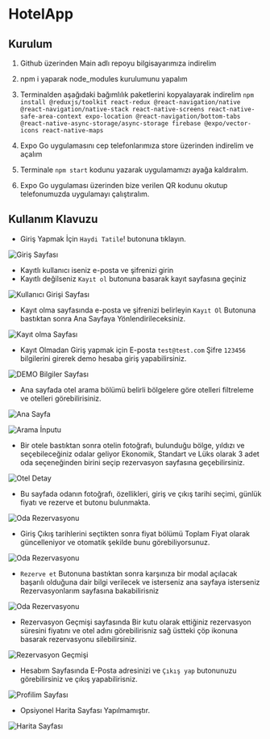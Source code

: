 # HotelApp

## Kurulum

1. Github üzerinden Main adlı repoyu bilgisayarımıza indirelim

2. npm i yaparak node_modules kurulumunu yapalım
3. Terminalden aşağıdaki bağımlılık paketlerini kopyalayarak indirelim
   `npm install @reduxjs/toolkit react-redux @react-navigation/native @react-navigation/native-stack react-native-screens react-native-safe-area-context expo-location @react-navigation/bottom-tabs @react-native-async-storage/async-storage firebase @expo/vector-icons react-native-maps`
4. Expo Go uygulamasını cep telefonlarımıza store üzerinden indirelim ve açalım
5. Terminale `npm start` kodunu yazarak uygulamamızı ayağa kaldıralım.
6. Expo Go uygulaması üzerinden bize verilen QR kodunu okutup telefonumuzda uygulamayı çalıştıralım.

## Kullanım Klavuzu

- Giriş Yapmak İçin `Haydi Tatile`! butonuna tıklayın.

![Giriş Sayfası](https://firebasestorage.googleapis.com/v0/b/hotelapp-69717.appspot.com/o/readme%2FScreenshot_20240302_161955_Expo%20Go.jpg?alt=media&token=adb07e67-ad47-4218-848a-9994dd7ebb53)

- Kayıtlı kullanıcı iseniz e-posta ve şifrenizi girin
- Kayıtlı değilseniz `Kayıt ol` butonuna basarak kayıt sayfasına geçiniz

![Kullanıcı Girişi Sayfası](https://firebasestorage.googleapis.com/v0/b/hotelapp-69717.appspot.com/o/readme%2FScreenshot_20240302_162000_Expo%20Go.jpg?alt=media&token=52e7f918-750c-48d4-acd9-ba8316f516d0)

- Kayıt olma sayfasında e-posta ve şifrenizi belirleyin `Kayıt Ol` Butonuna bastıktan sonra Ana Sayfaya Yönlendirileceksiniz.

![Kayıt olma Sayfası](https://firebasestorage.googleapis.com/v0/b/hotelapp-69717.appspot.com/o/readme%2FScreenshot_20240302_162021_Expo%20Go.jpg?alt=media&token=83245b58-aefe-49c0-8d04-d1059c19b6e1)

- Kayıt Olmadan Giriş yapmak için E-posta `test@test.com` Şifre `123456` bilgilerini girerek demo hesaba giriş yapabilirsiniz.

![DEMO Bilgiler Sayfası](https://firebasestorage.googleapis.com/v0/b/hotelapp-69717.appspot.com/o/readme%2FScreenshot_20240302_162016_Expo%20Go.jpg?alt=media&token=1bb24ce5-67c8-4cef-b33e-dfd56130d87c)

- Ana sayfada otel arama bölümü belirli bölgelere göre otelleri filtreleme ve otelleri görebilirisiniz.

![Ana Sayfa](https://firebasestorage.googleapis.com/v0/b/hotelapp-69717.appspot.com/o/readme%2FScreenshot_20240302_162036_Expo%20Go.jpg?alt=media&token=ff91bab9-7c2a-441a-823a-e91a2e1e03f6)

![Arama İnputu](https://firebasestorage.googleapis.com/v0/b/hotelapp-69717.appspot.com/o/readme%2FScreenshot_20240302_162116_Expo%20Go.jpg?alt=media&token=1d5ca878-19dc-4fac-b103-f60b51c7e02a)

- Bir otele bastıktan sonra otelin fotoğrafı, bulunduğu bölge, yıldızı ve seçebileceğiniz odalar geliyor Ekonomik, Standart ve Lüks olarak 3 adet oda seçeneğinden birini seçip rezervasyon sayfasına geçebilirsiniz.

![Otel Detay](https://firebasestorage.googleapis.com/v0/b/hotelapp-69717.appspot.com/o/readme%2FScreenshot_20240302_162131_Expo%20Go.jpg?alt=media&token=c5084d12-8e49-4c58-83bc-f535daa044ae)

- Bu sayfada odanın fotoğrafı, özellikleri, giriş ve çıkış tarihi seçimi, günlük fiyatı ve rezerve et butonu bulunmakta.

![Oda Rezervasyonu](https://firebasestorage.googleapis.com/v0/b/hotelapp-69717.appspot.com/o/readme%2FScreenshot_20240302_162137_Expo%20Go.jpg?alt=media&token=ca6141cb-beb5-4250-82f6-2e05b3a04162)

- Giriş Çıkış tarihlerini seçtikten sonra fiyat bölümü Toplam Fiyat olarak güncelleniyor ve otomatik şekilde bunu görebiliyorsunuz.

![Oda Rezervasyonu](https://firebasestorage.googleapis.com/v0/b/hotelapp-69717.appspot.com/o/readme%2FScreenshot_20240302_162148_Expo%20Go.jpg?alt=media&token=e42e8f0d-01fd-450f-bff1-352d750e9117)

- `Rezerve et` Butonuna bastıktan sonra karşınıza bir modal açılacak başarılı olduğuna dair bilgi verilecek ve isterseniz ana sayfaya isterseniz Rezervasyonlarım sayfasına bakabilirisniz

![Oda Rezervasyonu](https://firebasestorage.googleapis.com/v0/b/hotelapp-69717.appspot.com/o/readme%2FScreenshot_20240302_162156_Expo%20Go.jpg?alt=media&token=a6493329-b7d4-4cb3-8cb0-12c507e15ec8)

- Rezervasyon Geçmişi sayfasında Bir kutu olarak ettiğiniz rezervasyon süresini fiyatını ve otel adını görebilirisniz sağ üstteki çöp ikonuna basarak rezervasyonu silebilirsiniz.

![Rezervasyon Geçmişi](https://firebasestorage.googleapis.com/v0/b/hotelapp-69717.appspot.com/o/readme%2FScreenshot_20240302_162203_Expo%20Go.jpg?alt=media&token=2b812022-5de5-4314-85e8-ed23fbe45b7b)

- Hesabım Sayfasında E-Posta adresinizi ve `Çıkış yap` butonunuzu görebilirsiniz ve çıkış yapabilirisniz.

![Profilim Sayfası](https://firebasestorage.googleapis.com/v0/b/hotelapp-69717.appspot.com/o/readme%2FScreenshot_20240302_162211_Expo%20Go.jpg?alt=media&token=c9e60110-7321-4654-a321-8390dec7a604)

- Opsiyonel Harita Sayfası Yapılmamıştır.

![Harita Sayfası](https://firebasestorage.googleapis.com/v0/b/hotelapp-69717.appspot.com/o/readme%2FScreenshot_20240302_162215_Expo%20Go.jpg?alt=media&token=8939fc65-d2ba-45b2-9a6a-4b21dedf050f)
